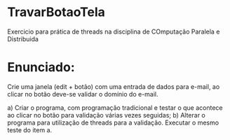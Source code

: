 # TravarBotaoTela
Exercicio para prática de threads na disciplina de COmputação Paralela e Distribuida

# Enunciado:
Crie uma janela (edit + botão) com uma entrada de dados para e-mail, ao
clicar no botão deve-se validar o domínio do e-mail.

a) Criar o programa, com programação tradicional e testar o que acontece ao
clicar no botão para validação várias vezes seguidas;
b) Alterar o programa para utilização de threads para a validação. Executar o
mesmo teste do item a.
